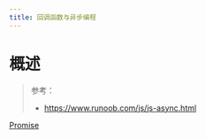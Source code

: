 ```yaml
---
title: 回调函数与异步编程
---
```


# 概述

> 参考：
>
> - <https://www.runoob.com/js/js-async.html>

[Promise](/docs/2.编程/高级编程语言/ECMAScript/JavaScript%20规范与标准库/Promise.md)
